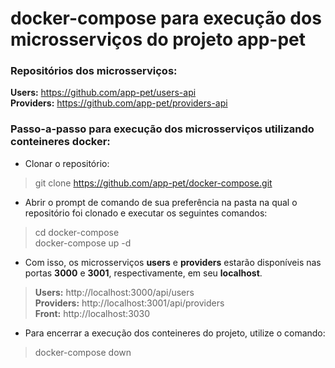 # docker-compose para execução dos microsserviços do projeto app-pet

### Repositórios dos microsserviços: <br>
**Users:** https://github.com/app-pet/users-api <br>
**Providers:** https://github.com/app-pet/providers-api

### Passo-a-passo para execução dos microsserviços utilizando conteineres docker:

- Clonar o repositório: <br>
> git clone https://github.com/app-pet/docker-compose.git

- Abrir o prompt de comando de sua preferência na pasta na qual o repositório foi clonado e executar os seguintes comandos: <br>
> cd docker-compose <br>
> docker-compose up -d

- Com isso, os microsserviços **users** e **providers** estarão disponíveis nas portas **3000** e **3001**, respectivamente, em seu **localhost**. <br>
> **Users:** http://localhost:3000/api/users <br>
> **Providers:** http://localhost:3001/api/providers <br>
> **Front:** http://localhost:3030

- Para encerrar a execução dos conteineres do projeto, utilize o comando: <br>
> docker-compose down
